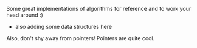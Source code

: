 Some great implementations of algorithms for reference and to work your head around :)
- also adding some data structures here

Also, don't shy away from pointers! Pointers are quite cool.

